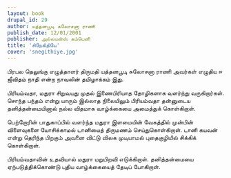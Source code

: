 ```yaml
---
layout: book
drupal_id: 29
author: யத்தனபூடி சுலோசனா ராணி
publish_date: 12/01/2001
publisher: அல்லயன்ஸ் கம்பெனி
title: 'சிநேகிதியே'
cover: 'snegithiye.jpg'
---
```

பிரபல தெலுங்கு எழுத்தாளர் திருமதி யத்தனபூடி சுலோசனா ராணி அவர்கள் எழுதிய ஈ ஜீவிதம் நாதி என்ற நாவலின் தமிழாக்கம் இது.

பிரியம்வதா, மதுரா சிறுவயது முதல் இணைபிரியாத தோழிகளாக வளர்ந்து வருகிறார்கள். சொந்த பந்தம் என்று யாரும் இல்லாத நிலையிலும் பிரியம்வதா தன்னுடைய தனித்தன்மையினால் நல்ல விதமாக வாழ்க்கையை அமைத்துக் கொள்கிறாள்.

பெற்றோரின் பாதுகாப்பில் வளர்ந்த மதுரா இளமையின் வேகத்தில் முன்பின் விளைவுகளை யோசிக்காமல் டானியைத் திருமணம் செய்துகொள்கிறாள். டானி கயவன் என்று தெரிந்த பிறகும் அவனை விட்டு விலக முடியாமல் புதைகுழியில் சிக்கிக் கொள்கிறாள்.

பிரியம்வதாவின் உதவியால் மதுரா மறுபிறவி எடுக்கிறாள். தனித்தன்மையை ஏற்படுத்திக்கொண்டு புதிய வாழ்க்கையைத் தேடிப் போகிறாள்.
